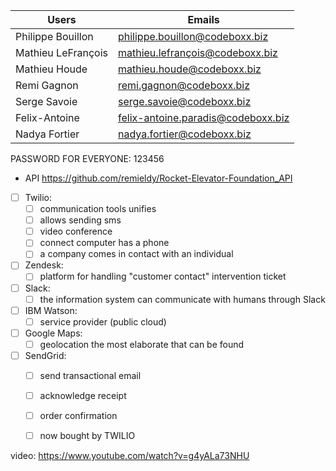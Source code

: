 

| Users  | Emails                    |
| ------------- | ------------------------------ |
| Philippe Bouillon     | philippe.bouillon@codeboxx.biz     |
| Mathieu LeFrançois  | mathieu.lefrançois@codeboxx.biz   |
| Mathieu Houde | mathieu.houde@codeboxx.biz |
| Remi Gagnon | remi.gagnon@codeboxx.biz  |
| Serge Savoie | serge.savoie@codeboxx.biz  |
| Felix-Antoine | felix-antoine.paradis@codeboxx.biz|
| Nadya Fortier  | nadya.fortier@codeboxx.biz   |

PASSWORD FOR EVERYONE: 123456

- API https://github.com/remieldy/Rocket-Elevator-Foundation_API

- [ ] Twilio:
    - [ ] communication tools unifies
    - [ ] allows sending sms
    - [ ] video conference
	- [ ] connect computer has a phone
    - [ ] a company comes in contact with an individual

- [ ] Zendesk:
    - [ ] platform for handling "customer contact" intervention ticket

- [ ] Slack:
    - [ ] the information system can communicate with humans through Slack

- [ ] IBM Watson:
    - [ ] service provider (public cloud)

- [ ] Google Maps:
    - [ ] geolocation the most elaborate that can be found

- [ ] SendGrid:
    - [ ] send transactional email
    - [ ] acknowledge receipt
    - [ ] order confirmation
    - [ ] now bought by TWILIO


video: https://www.youtube.com/watch?v=g4yALa73NHU

